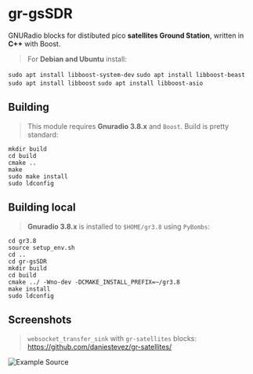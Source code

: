 
# gr-gsSDR
GNURadio blocks for distibuted pico **satellites Ground Station**, written in **C++** with Boost.

>For **Debian and Ubuntu** install:

`sudo apt install libboost-system-dev`
`sudo apt install libboost-beast`
`sudo apt install libboost`
`sudo apt install libboost-asio`

## Building
>This module requires **Gnuradio 3.8.x** and `Boost`.
>Build is pretty standard:
```
mkdir build
cd build
cmake ..
make
sudo make install
sudo ldconfig
```
## Building local

>**Gnuradio 3.8.x** is installed to `$HOME/gr3.8` using `PyBombs`:

```
cd gr3.8
source setup_env.sh 
cd ..
cd gr-gsSDR
mkdir build 
cd build
cmake ../ -Wno-dev -DCMAKE_INSTALL_PREFIX=~/gr3.8
make install
sudo ldconfig
```
## Screenshots

>`websocket_transfer_sink` with `gr-satellites` blocks: https://github.com/daniestevez/gr-satellites/

![Example Source](https://github.com/pavelfpl/gr-gsSDR/blob/master/examples/websocket_transfer_sink_example.png)
